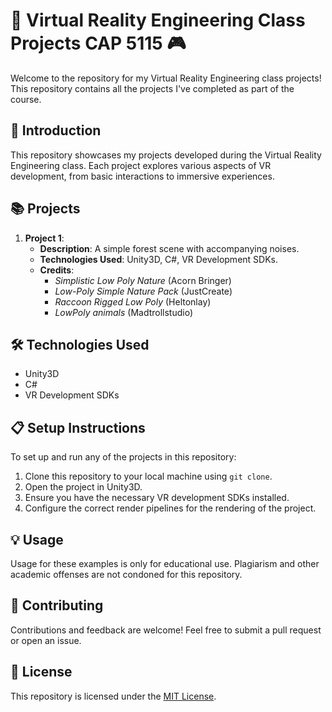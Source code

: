 # 🚀 Virtual Reality Engineering Class Projects CAP 5115 🎮

Welcome to the repository for my Virtual Reality Engineering class projects! This repository contains all the projects I've completed as part of the course.

## 🌟 Introduction

This repository showcases my projects developed during the Virtual Reality Engineering class. Each project explores various aspects of VR development, from basic interactions to immersive experiences.

## 📚 Projects

1. **Project 1**: 
   - **Description**: A simple forest scene with accompanying noises.
   - **Technologies Used**: Unity3D, C#, VR Development SDKs.
   - **Credits**: 
     - *Simplistic Low Poly Nature* (Acorn Bringer)
     - *Low-Poly Simple Nature Pack* (JustCreate)
     - *Raccoon Rigged Low Poly* (Heltonlay)
     - *LowPoly animals* (Madtrollstudio)

## 🛠️ Technologies Used

- Unity3D
- C#
- VR Development SDKs

## 📋 Setup Instructions

To set up and run any of the projects in this repository:

1. Clone this repository to your local machine using `git clone`.
2. Open the project in Unity3D.
3. Ensure you have the necessary VR development SDKs installed.
4. Configure the correct render pipelines for the rendering of the project.

## 💡 Usage

Usage for these examples is only for educational use. Plagiarism and other academic offenses are not condoned for this repository.

## 🤝 Contributing

Contributions and feedback are welcome! Feel free to submit a pull request or open an issue.

## 📝 License

This repository is licensed under the [MIT License](LICENSE).
